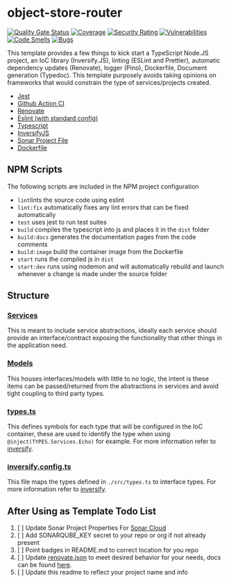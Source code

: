# object-store-router

[![Quality Gate Status](https://sonarcloud.io/api/project_badges/measure?project=bryopsida_object-store-router&metric=alert_status)](https://sonarcloud.io/summary/new_code?id=bryopsida_object-store-router) [![Coverage](https://sonarcloud.io/api/project_badges/measure?project=bryopsida_object-store-router&metric=coverage)](https://sonarcloud.io/summary/new_code?id=bryopsida_object-store-router) [![Security Rating](https://sonarcloud.io/api/project_badges/measure?project=bryopsida_object-store-router&metric=security_rating)](https://sonarcloud.io/summary/new_code?id=bryopsida_object-store-router) [![Vulnerabilities](https://sonarcloud.io/api/project_badges/measure?project=bryopsida_object-store-router&metric=vulnerabilities)](https://sonarcloud.io/summary/new_code?id=bryopsida_object-store-router) [![Code Smells](https://sonarcloud.io/api/project_badges/measure?project=bryopsida_object-store-router&metric=code_smells)](https://sonarcloud.io/summary/new_code?id=bryopsida_object-store-router) [![Bugs](https://sonarcloud.io/api/project_badges/measure?project=bryopsida_object-store-router&metric=bugs)](https://sonarcloud.io/summary/new_code?id=bryopsida_object-store-router)

This template provides a few things to kick start a TypeScript Node.JS project, an IoC library (Inversify.JS), linting (ESLint and Prettier), automatic dependency updates (Renovate), logger (Pino), Dockerfile, Document generation (Typedoc). This template purposely avoids taking opinions on frameworks that would constrain the type of services/projects created.

- [Jest](https://github.com/facebook/jest)
- [Github Action CI](.github/workflows/ci.yaml)
- [Renovate](https://github.com/renovatebot/renovate)
- [Eslint (with standard config)](https://github.com/standard/eslint-config-standard)
- [Typescript](https://github.com/Microsoft/TypeScript)
- [InversifyJS](https://github.com/inversify/InversifyJS)
- [Sonar Project File](./sonar-project.properties)
- [Dockerfile](./Dockerfile)

## NPM Scripts

The following scripts are included in the NPM project configuration

- `lint`lints the source code using eslint
- `lint:fix` automatically fixes any lint errors that can be fixed automatically
- `test` uses jest to run test suites
- `build` compiles the typescript into js and places it in the `dist` folder
- `build:docs` generates the documentation pages from the code comments
- `build:image` build the container image from the Dockerfile
- `start` runs the compiled js in `dist`
- `start:dev` runs using nodemon and will automatically rebuild and launch whenever a change is made under the source folder

## Structure

### [Services](./src/services/)

This is meant to include service abstractions, ideally each service should provide an interface/contract
exposing the functionality that other things in the application need.

### [Models](./src/models/)

This houses interfaces/models with little to no logic, the intent is these items can be passed/returned from the abstractions in services and avoid tight coupling to third party types.

### [types.ts](./src/types.ts)

This defines symbols for each type that will be configured in the IoC container, these are used to identify the type when using `@inject(TYPES.Services.Echo)` for example. For more information refer to [inversify](https://github.com/inversify/InversifyJS).

### [inversify.config.ts](./src/inversify.config.ts)

This file maps the types defined in `./src/types.ts` to interface types. For more information refer to [inversify](https://github.com/inversify/InversifyJS).

## After Using as Template Todo List

1. [ ] Update Sonar Project Properties For [Sonar Cloud](https://sonarcloud.io)
2. [ ] Add SONARQUBE_KEY secret to your repo or org if not already present
3. [ ] Point badges in README.md to correct location for you repo
4. [ ] Update [renovate.json](./renovate.json) to meet desired behavior for your needs, docs can be found [here](https://docs.renovatebot.com).
5. [ ] Update this readme to reflect your project name and info
